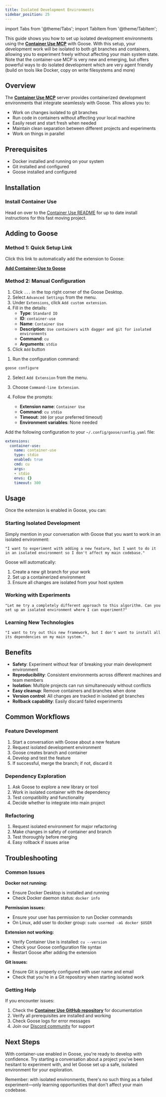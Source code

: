 ```yaml
---
title: Isolated Development Environments
sidebar_position: 25
---
```


import Tabs from '@theme/Tabs';
import TabItem from '@theme/TabItem';

This guide shows you how to set up isolated development environments using the **[Container Use MCP](https://github.com/dagger/container-use)** with Goose. With this setup, your development work will be isolated to both git branches and containers, allowing you to experiment freely without affecting your main system state.
Note that the container-use MCP is very new and emerging, but offers powerful ways to do isolated development which are very agent friendly (build on tools like Docker, copy on write filesystems and more)

## Overview

The **[Container Use MCP](https://github.com/dagger/container-use)** server provides containerized development environments that integrate seamlessly with Goose. This allows you to:

- Work on changes isolated to git branches
- Run code in containers without affecting your local machine
- Easily reset and start fresh when needed
- Maintain clean separation between different projects and experiments
- Work on things in parallel

## Prerequisites

- Docker installed and running on your system
- Git installed and configured
- Goose installed and configured

## Installation

### Install Container Use

Head on over to the [Container Use README](https://github.com/dagger/container-use/blob/main/README.md) for up to date install instructions for this fast moving project.

## Adding to Goose

### Method 1: Quick Setup Link

Click this link to automatically add the extension to Goose:

**[Add Container-Use to Goose](goose://extension?cmd=cu&arg=stdio&id=container-use&name=container%20use&description=use%20containers%20with%20dagger%20and%20git%20for%20isolated%20environments)**

### Method 2: Manual Configuration

<Tabs groupId="interface">
  <TabItem value="ui" label="Goose Desktop" default>

  1. Click `...` in the top right corner of the Goose Desktop.
  2. Select `Advanced Settings` from the menu.
  3. Under `Extensions`, click `Add custom extension`.
  4. Fill in the details:
     - **Type**: `Standard IO`
     - **ID**: `container-use`
     - **Name**: `Container Use`
     - **Description**: `Use containers with dagger and git for isolated environments`
     - **Command**: `cu`
     - **Arguments**: `stdio`
  5. Click `Add` button

  </TabItem>
  <TabItem value="cli" label="Goose CLI">

  1. Run the configuration command:
  ```bash
  goose configure
  ```

  2. Select `Add Extension` from the menu.

  3. Choose `Command-line Extension`.

  4. Follow the prompts:
     - **Extension name**: `Container Use`
     - **Command**: `cu stdio`
     - **Timeout**: `300` (or your preferred timeout)
     - **Environment variables**: None needed

  </TabItem>
  <TabItem value="config" label="Config File">

Add the following configuration to your `~/.config/goose/config.yaml` file:

```yaml
extensions:
  container-use:
    name: container-use
    type: stdio
    enabled: true
    cmd: cu
    args:
    - stdio
    envs: {}
    timeout: 300
```

  </TabItem>
</Tabs>

## Usage

Once the extension is enabled in Goose, you can:

### Starting Isolated Development

Simply mention in your conversation with Goose that you want to work in an isolated environment:

```
"I want to experiment with adding a new feature, but I want to do it in an isolated environment so I don't affect my main codebase."
```

Goose will automatically:
1. Create a new git branch for your work
2. Set up a containerized environment
3. Ensure all changes are isolated from your host system

### Working with Experiments

```
"Let me try a completely different approach to this algorithm. Can you set up an isolated environment where I can experiment?"
```

### Learning New Technologies

```
"I want to try out this new framework, but I don't want to install all its dependencies on my main system."
```

## Benefits

- **Safety**: Experiment without fear of breaking your main development environment
- **Reproducibility**: Consistent environments across different machines and team members
- **Isolation**: Multiple projects can run simultaneously without conflicts
- **Easy cleanup**: Remove containers and branches when done
- **Version control**: All changes are tracked in isolated git branches
- **Rollback capability**: Easily discard failed experiments

## Common Workflows

### Feature Development

1. Start a conversation with Goose about a new feature
2. Request isolated development environment
3. Goose creates branch and container
4. Develop and test the feature
5. If successful, merge the branch; if not, discard it

### Dependency Exploration

1. Ask Goose to explore a new library or tool
2. Work in isolated container with the dependency
3. Test compatibility and functionality
4. Decide whether to integrate into main project

### Refactoring

1. Request isolated environment for major refactoring
2. Make changes in safety of container and branch
3. Test thoroughly before merging
4. Easy rollback if issues arise

## Troubleshooting

### Common Issues

**Docker not running:**
- Ensure Docker Desktop is installed and running
- Check Docker daemon status: `docker info`

**Permission issues:**
- Ensure your user has permission to run Docker commands
- On Linux, add user to docker group: `sudo usermod -aG docker $USER`

**Extension not working:**
- Verify Container Use is installed: `cu --version`
- Check your Goose configuration file syntax
- Restart Goose after adding the extension

**Git issues:**
- Ensure Git is properly configured with user name and email
- Check that you're in a Git repository when starting isolated work

### Getting Help

If you encounter issues:

1. Check the **[Container Use GitHub repository](https://github.com/dagger/container-use)** for documentation
2. Verify all prerequisites are installed and working
3. Check Goose logs for error messages
4. Join our [Discord community](https://discord.gg/block-opensource) for support

## Next Steps

With container-use enabled in Goose, you're ready to develop with confidence. Try starting a conversation about a project you've been hesitant to experiment with, and let Goose set up a safe, isolated environment for your exploration.

Remember: with isolated environments, there's no such thing as a failed experiment—only learning opportunities that don't affect your main codebase.
